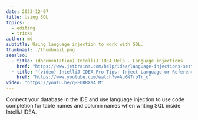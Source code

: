 ```yaml
---
date: 2023-12-07
title: Using SQL
topics:
  - editing
  - tricks
author: md
subtitle: Using language injection to work with SQL.
thumbnail: ./thumbnail.png
seealso:
  - title: (documentation) IntelliJ IDEA Help - Language injections
    href: "https://www.jetbrains.com/help/idea/language-injections-settings.html"
  - title: "(video) IntelliJ IDEA Pro Tips: Inject Language or Reference"
    href: "https://www.youtube.com/watch?v=Au6NTrpTr_o"
video: "https://youtu.be/q-EORRXaA_M"
---
```


Connect your database in the IDE and use language injection to use code completion for table names and column names when writing SQL inside IntelliJ IDEA.
